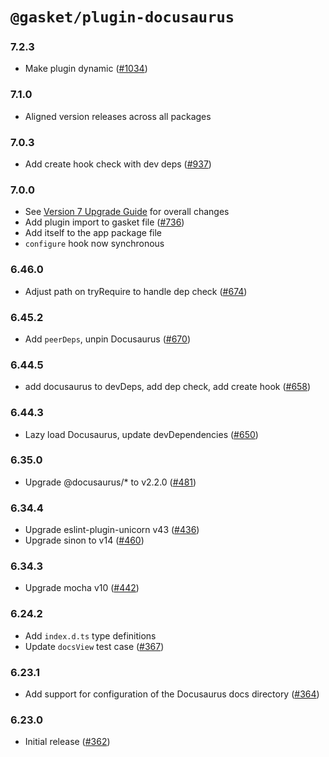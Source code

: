 # `@gasket/plugin-docusaurus`

### 7.2.3

- Make plugin dynamic ([#1034])

### 7.1.0

- Aligned version releases across all packages

### 7.0.3

- Add create hook check with dev deps ([#937])

### 7.0.0

- See [Version 7 Upgrade Guide] for overall changes
- Add plugin import to gasket file ([#736])
- Add itself to the app package file
- `configure` hook now synchronous

### 6.46.0

- Adjust path on tryRequire to handle dep check ([#674])

### 6.45.2

- Add `peerDeps`, unpin Docusaurus ([#670])

### 6.44.5

- add docusaurus to devDeps, add dep check, add create hook ([#658])

### 6.44.3

- Lazy load Docusaurus, update devDependencies ([#650])

### 6.35.0

- Upgrade @docusaurus/* to v2.2.0 ([#481])

### 6.34.4

- Upgrade eslint-plugin-unicorn v43 ([#436])
- Upgrade sinon to v14 ([#460])

### 6.34.3

- Upgrade mocha v10 ([#442])

### 6.24.2

- Add `index.d.ts` type definitions
- Update `docsView` test case ([#367])

### 6.23.1

- Add support for configuration of the Docusaurus docs directory ([#364])
### 6.23.0

- Initial release ([#362])


[Version 7 Upgrade Guide]: /docs/upgrade-to-7.md
[#362]: https://github.com/godaddy/gasket/pull/362
[#364]: https://github.com/godaddy/gasket/pull/364
[#367]: https://github.com/godaddy/gasket/pull/367
[#436]: https://github.com/godaddy/gasket/pull/436
[#442]: https://github.com/godaddy/gasket/pull/442
[#460]: https://github.com/godaddy/gasket/pull/460
[#481]: https://github.com/godaddy/gasket/pull/481
[#650]: https://github.com/godaddy/gasket/pull/650
[#658]: https://github.com/godaddy/gasket/pull/658
[#670]: https://github.com/godaddy/gasket/pull/670
[#674]: https://github.com/godaddy/gasket/pull/674
[#736]: https://github.com/godaddy/gasket/pull/736
[#937]: https://github.com/godaddy/gasket/pull/937
[#1034]: https://github.com/godaddy/gasket/pull/1034
